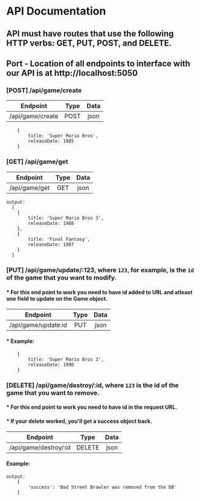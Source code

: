 # API Documentation 
 ## API must have routes that use the following HTTP verbs: GET, PUT, POST, and DELETE.
 ## Port - Location of all endpoints to interface with our API is at http://localhost:5050

### [POST] /api/game/create
  
   | Endpoint         | Type | Data |
   |:---------------:|:----------:|:---------:|
   | /api/game/create | POST | json |

```
    {
        title: 'Super Mario Bros',
        releaseDate: 1985
    }
```

### [GET] /api/game/get

   | Endpoint      | Type | Data |
   |:---------------:|:----------:|:---------:|
   | /api/game/get | GET  | json |

```
output:
  [
    {
        title: 'Super Mario Bros 3',
        releaseDate: 1988
    },
    {
        title: 'Final Fantasy',
        releaseDate: 1987
    }
  ]
```

### [PUT] /api/game/update/:123, where `123`, for example, is the `id` of the game that you want to modify.
#### * For this end point to work you need to have id added to URL and atleast one field to update on the Game object.
   
   | Endpoint            | Type | Data |
   |:---------------:|:----------:|:---------:|
   | /api/game/update:id | PUT  | json |

#### * Example:
```
    {
        title: 'Super Mario Bros 3',
        releaseDate: 1990
    }
```

### [DELETE] /api/game/destroy/:id, where `123` is the id of the game that you want to remove.
#### * For this end point to work you need to have id in the request URL.

#### * If your delete worked, you'll get a success object back.
   

   | Endpoint              | Type   | Data |
   |:---------------:|:----------:|:---------:|
   | /api/game/destroy/:id | DELETE | json |

#### Example:
```
output: 
    {
        'success': 'Bad Street Brawler was removed from the DB'
    }
```
